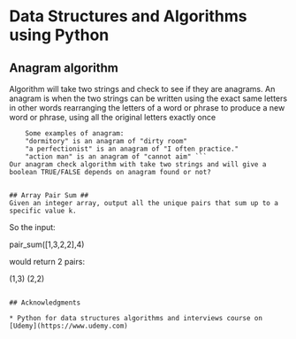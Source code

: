 # Data Structures and Algorithms using Python


## Anagram algorithm ##	
Algorithm will take two strings and check to see if they are anagrams. An anagram is when the two strings can be written using the exact same letters in other words rearranging the letters of a word or phrase to produce a new word or phrase, 
using all the original letters exactly once
```	
	Some examples of anagram:
	"dormitory" is an anagram of "dirty room"
	"a perfectionist" is an anagram of "I often practice."
	"action man" is an anagram of "cannot aim" ```
Our anagram check algorithm with take two strings and will give a boolean TRUE/FALSE depends on anagram found or not?
	

## Array Pair Sum ##	
Given an integer array, output all the unique pairs that sum up to a specific value k.
```
So the input:

pair_sum([1,3,2,2],4)

would return 2 pairs:

 (1,3)
 (2,2)
 ```
 
 ## Acknowledgments

* Python for data structures algorithms and interviews course on [Udemy](https://www.udemy.com)
